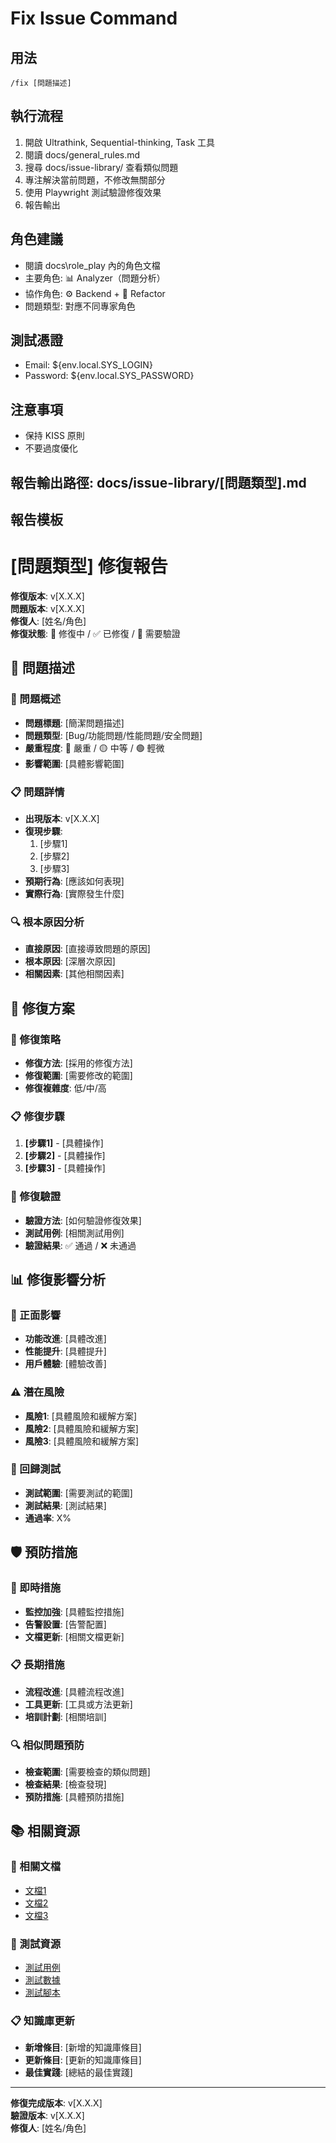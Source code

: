 # Fix Issue Command

## 用法
`/fix [問題描述]`

## 執行流程
1. 開啟 Ultrathink, Sequential-thinking, Task 工具
2. 閱讀 docs/general_rules.md
3. 搜尋 docs/issue-library/ 查看類似問題
4. 專注解決當前問題，不修改無關部分
5. 使用 Playwright 測試驗證修復效果
6. 報告輸出

## 角色建議
- 閱讀 docs\role_play 內的角色文檔
- 主要角色: 📊 Analyzer（問題分析）
- 協作角色: ⚙️ Backend + 🧹 Refactor
- 問題類型: 對應不同專家角色

## 測試憑證
- Email: ${env.local.SYS_LOGIN}
- Password: ${env.local.SYS_PASSWORD}

## 注意事項
- 保持 KISS 原則
- 不要過度優化

## 報告輸出路徑: docs/issue-library/[問題類型].md

## 報告模板
# [問題類型] 修復報告

**修復版本**: v[X.X.X]  
**問題版本**: v[X.X.X]  
**修復人**: [姓名/角色]  
**修復狀態**: 🔧 修復中 / ✅ 已修復 / 🔄 需要驗證

## 🚨 問題描述

### 🎯 問題概述
- **問題標題**: [簡潔問題描述]
- **問題類型**: [Bug/功能問題/性能問題/安全問題]
- **嚴重程度**: 🔴 嚴重 / 🟡 中等 / 🟢 輕微
- **影響範圍**: [具體影響範圍]

### 📋 問題詳情
- **出現版本**: v[X.X.X]
- **復現步驟**: 
  1. [步驟1]
  2. [步驟2]
  3. [步驟3]
- **預期行為**: [應該如何表現]
- **實際行為**: [實際發生什麼]

### 🔍 根本原因分析
- **直接原因**: [直接導致問題的原因]
- **根本原因**: [深層次原因]
- **相關因素**: [其他相關因素]

## 🔧 修復方案

### 🎯 修復策略
- **修復方法**: [採用的修復方法]
- **修復範圍**: [需要修改的範圍]
- **修復複雜度**: 低/中/高

### 📋 修復步驟
1. **[步驟1]** - [具體操作]
2. **[步驟2]** - [具體操作]
3. **[步驟3]** - [具體操作]

### 🧪 修復驗證
- **驗證方法**: [如何驗證修復效果]
- **測試用例**: [相關測試用例]
- **驗證結果**: ✅ 通過 / ❌ 未通過

## 📊 修復影響分析

### 🎯 正面影響
- **功能改進**: [具體改進]
- **性能提升**: [具體提升]
- **用戶體驗**: [體驗改善]

### ⚠️ 潛在風險
- **風險1**: [具體風險和緩解方案]
- **風險2**: [具體風險和緩解方案]
- **風險3**: [具體風險和緩解方案]

### 🔄 回歸測試
- **測試範圍**: [需要測試的範圍]
- **測試結果**: [測試結果]
- **通過率**: X%

## 🛡️ 預防措施

### 🎯 即時措施
- **監控加強**: [具體監控措施]
- **告警設置**: [告警配置]
- **文檔更新**: [相關文檔更新]

### 📋 長期措施
- **流程改進**: [具體流程改進]
- **工具更新**: [工具或方法更新]
- **培訓計劃**: [相關培訓]

### 🔍 相似問題預防
- **檢查範圍**: [需要檢查的類似問題]
- **檢查結果**: [檢查發現]
- **預防措施**: [具體預防措施]

## 📚 相關資源

### 🔗 相關文檔
- [文檔1](路徑)
- [文檔2](路徑)
- [文檔3](路徑)

### 🧪 測試資源
- [測試用例](路徑)
- [測試數據](路徑)
- [測試腳本](路徑)

### 📋 知識庫更新
- **新增條目**: [新增的知識庫條目]
- **更新條目**: [更新的知識庫條目]
- **最佳實踐**: [總結的最佳實踐]

---

**修復完成版本**: v[X.X.X]  
**驗證版本**: v[X.X.X]  
**修復人**: [姓名/角色]